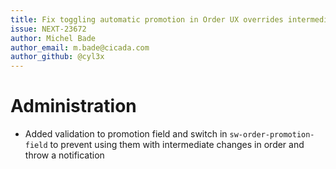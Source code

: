 ```yaml
---
title: Fix toggling automatic promotion in Order UX overrides intermediate changes
issue: NEXT-23672
author: Michel Bade
author_email: m.bade@cicada.com
author_github: @cyl3x
---
```

# Administration
* Added validation to promotion field and switch in `sw-order-promotion-field` to prevent using them with intermediate changes in order and throw a notification
